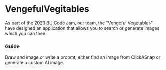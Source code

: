 # VengefulVegitables
As part of the 2023 BU Code Jam, our team, the "Vengeful Vegetables" have designed an application that allows you to search or generate images which you can then


### Guide
Draw and image or write a propmt, either find an image from ClickASnap or generate a custom AI image.
